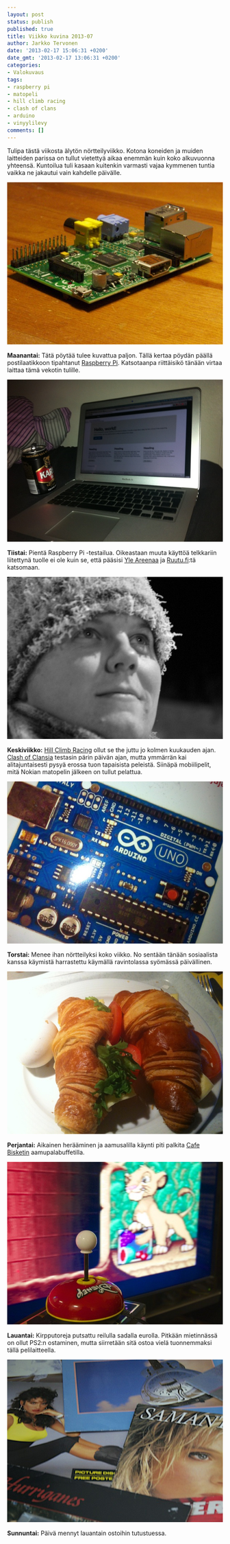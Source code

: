 ```yaml
---
layout: post
status: publish
published: true
title: Viikko kuvina 2013-07
author: Jarkko Tervonen
date: '2013-02-17 15:06:31 +0200'
date_gmt: '2013-02-17 13:06:31 +0200'
categories:
- Valokuvaus
tags:
- raspberry pi
- matopeli
- hill climb racing
- clash of clans
- arduino
- vinyylilevy
comments: []
---
```

Tulipa tästä viikosta älytön nörtteilyviikko. Kotona koneiden ja muiden laitteiden parissa on tullut vietettyä aikaa enemmän kuin koko alkuvuonna yhteensä. Kuntoilua tuli kasaan kuitenkin varmasti vajaa kymmenen tuntia vaikka ne jakautui vain kahdelle päivälle.

<img alt="Viikko kuvina 2013-06 - Maanantai" src="/assets/img/posts/2013-07-ma.jpg" />

__Maanantai:__ Tätä pöytää tulee kuvattua paljon. Tällä kertaa pöydän päällä postilaatikkoon tipahtanut [Raspberry Pi](http://www.raspberrypi.org/). Katsotaanpa riittäisikö tänään virtaa laittaa tämä vekotin tulille.

<img alt="Viikko kuvina 2013-07 - Tiistai" src="/assets/img/posts/2013-07-ti.jpg" />

__Tiistai:__ Pientä Raspberry Pi -testailua. Oikeastaan muuta käyttöä telkkariin liitettynä tuolle ei ole kuin se, että pääsisi [Yle Areenaa](http://areena.yle.fi/) ja [Ruutu.fi](http://www.ruutu.fi/):tä katsomaan.

<img alt="Viikko kuvina 2013-07 - Keskiviikko" src="/assets/img/posts/2013-07-ke.jpg" />

__Keskiviikko:__ [Hill Climb Racing](https://www.facebook.com/HillClimbRacing) ollut se the juttu jo kolmen kuukauden ajan. [Clash of Clansia](http://www.supercell.net/games/view/clash-of-clans) testasin pärin päivän ajan, mutta ymmärrän kai alitajuntaisesti pysyä erossa tuon tapaisista peleistä. Siinäpä mobiilipelit, mitä Nokian matopelin jälkeen on tullut pelattua.

<img alt="Viikko kuvina 2013-07 - Torstai" src="/assets/img/posts/2013-07-to.jpg" />

__Torstai:__ Menee ihan nörtteilyksi koko viikko. No sentään tänään sosiaalista kanssa käymistä harrastettu käymällä ravintolassa syömässä päivällinen.

<img alt="Viikko kuvina 2013-07 - Perjantai" src="/assets/img/posts/2013-07-pe.jpg" />

__Perjantai:__ Aikainen herääminen ja aamusalilla käynti piti palkita [Cafe Bisketin](http://www.cafebisketti.fi/) aamupalabuffetilla.

<img alt="Viikko kuvina 2013-07 - Lauantai" src="/assets/img/posts/2013-07-la.jpg" />

__Lauantai:__ Kirpputoreja putsattu reilulla sadalla eurolla. Pitkään mietinnässä on ollut PS2:n ostaminen, mutta siirretään sitä ostoa vielä tuonnemmaksi tällä pelilaitteella.

<img alt="Viikko kuvina 2013-07 - Sunnuntai" src="/assets/img/posts/2013-07-su.jpg" />

__Sunnuntai:__ Päivä mennyt lauantain ostoihin tutustuessa.

